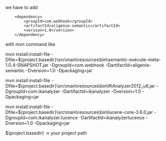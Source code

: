 
we have to add 

		<dependency>
			<groupId>com.webhook</groupId>
			<artifactId>aligenie-semantic</artifactId>
			<version>1.0</version>
		</dependency>
		
with mvn command like

mvn install:install-file -Dfile=${project.basedir}\src\main\resources\bin\semantic-execute-meta-1.0.4-SNAPSHOT.jar -DgroupId=com.webhook -DartifactId=aligenie-semantic -Dversion=1.0 -Dpackaging=jar

mvn install:install-file -Dfile=${project.basedir}\src\main\resources\bin\IKAnalyzer2012_u6.jar -DgroupId=com.ikanalyzer -DartifactId=ikanalyzer -Dversion=1.0 -Dpackaging=jar

mvn install:install-file -Dfile=${project.basedir}\src\main\resources\bin\lucene-core-3.6.0.jar -DgroupId=com.ikanalyzer.lucence -DartifactId=ikanalyzerlucence -Dversion=1.0 -Dpackaging=jar

${project.basedir} -> your project path